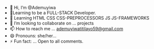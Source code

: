 - 👋 Hi, I’m @Ademuyiwa
- 👀Learning to be a FULL-STACK Developer.
- 🌱 Learning HTML CSS  CSS-PREPROCESSORS JS JS-FRAMEWORKS 
- 💞️ I’m looking to collaborate on ... projects
- 📫 How to reach me ... ademuyiwatitilayo59@gmail.com
- 😄 Pronouns: she/her...
- ⚡ Fun fact: ... Open to all comments.

<!---
Ademuyiwa09/Ademuyiwa09 is a ✨ special ✨ repository because its `README.md` (this file) appears on your GitHub profile.
You can click the Preview link to take a look at your changes.
--->

